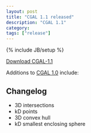 ```yaml
---
layout: post
title: "CGAL 1.1 released"
description: "CGAL 1.1"
category:
tags: ["release"]
---
```

{% include JB/setup %}

<i class="glyphicon glyphicon-download"></i>
<a href="https://github.com/CGAL/cgal/releases/tag/releases%2FCGAL-1.1">Download CGAL-1.1</a>

<p>Additions to <a href="../../../../1998/04/01/cgal-10">CGAL 1.0</a> include:

<div class="product-detail-info" markdown="1">

## Changelog
 - 3D intersections
 - kD points
 - 3D convex hull
 - kD smallest enclosing sphere
</div>
